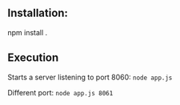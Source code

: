 ## Installation:

npm install .

## Execution

Starts a server listening to port 8060:
`node app.js`

Different port:
`node app.js 8061`